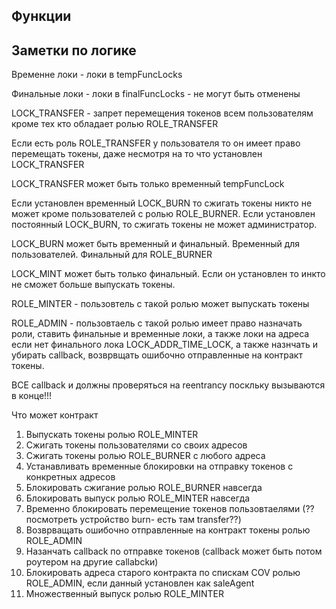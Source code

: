 ## Функции

## Заметки по логике

Временне локи - локи в tempFuncLocks

Финальные локи - локи в finalFuncLocks - не могут быть отменены

LOCK_TRANSFER - запрет перемещения токенов всем пользователям кроме тех кто обладает ролью ROLE_TRANSFER

Если есть роль ROLE_TRANSFER у пользователя то он имеет право перемещать токены, даже несмотря на то что установлен LOCK_TRANSFER

LOCK_TRANSFER может быть только временный tempFuncLock

Если установлен временный LOCK_BURN то сжигать токены никто не может кроме пользователей с ролью ROLE_BURNER. Если установлен постоянный LOCK_BURN, то сжигать токены не может администратор. 

LOCK_BURN может быть временный и финальный. Временный  для пользователей. Финальный для ROLE_BURNER

LOCK_MINT может быть только финальный. Если он установлен то инкто не сможет больше выпускать токены. 

ROLE_MINTER - пользовтель с такой ролью может выпускать токены

ROLE_ADMIN - пользовтаель с такой ролью имеет право назначать роли, ставить финальные и временные локи, а также локи на адреса если нет финального лока LOCK_ADDR_TIME_LOCK, а также назнчать и убирать callback, возврвщать ошибочно отправленные на контракт токены.

ВСЕ callback и должны проверяться на reentrancy поскльку вызываются в конце!!!

Что может контракт
1. Выпускать токены ролью ROLE_MINTER
2. Сжигать токены пользователями со своих адресов
3. Сжигать токены ролью ROLE_BURNER с любого адреса
3. Устанавливать временные блокировки на отправку токенов с конкретных адресов
4. Блокировать сжигание ролью ROLE_BURNER навсегда
5. Блокировать выпуск ролью ROLE_MINTER навсегда
6. Временно блокировать перемещение токенов пользовтаелями (?? посмотреть устройство burn- есть там transfer??)
7. Возврващать ошибочно отправленные на контракт токены ролью ROLE_ADMIN
8. Назанчать сallback по отправке токенов (callback может быть потом роутером на другие callabckи)
9. Блокировать адреса старого контракта по спискам COV ролью ROLE_ADMIN, если данный установлен как saleAgent
10. Множественный выпуск ролью ROLE_MINTER






